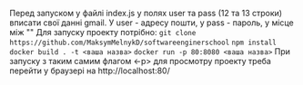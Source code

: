 Перед запуском у файлі index.js у полях user та pass (12 та 13 строки) вписати свої данні gmail. У user - адресу пошти, у pass - пароль, у місце між ""
Для запуску проекту потрібно:
```git clone https://github.com/MaksymMelnykD/softwareenginerschool```
```npm install```
```docker build . -t <ваша назва>```
```docker run -p 80:8080 <ваша назва>```
При запуску з таким самим флагом <-p> для просмотру проекту треба перейти у браузері на http://localhost:80/
